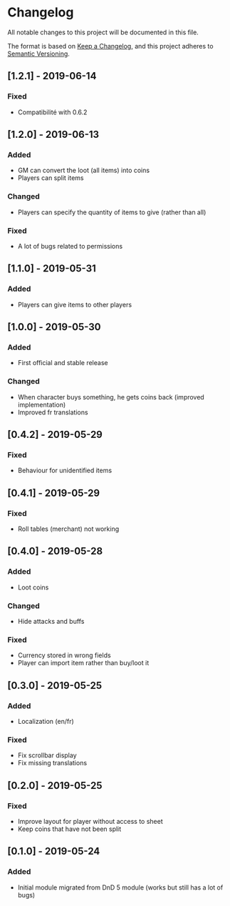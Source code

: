 # Changelog
All notable changes to this project will be documented in this file.

The format is based on [Keep a Changelog](https://keepachangelog.com/en/1.0.0/),
and this project adheres to [Semantic Versioning](https://semver.org/spec/v2.0.0.html).

## [1.2.1] - 2019-06-14
### Fixed
- Compatibilité with 0.6.2


## [1.2.0] - 2019-06-13
### Added
- GM can convert the loot (all items) into coins
- Players can split items

### Changed
- Players can specify the quantity of items to give (rather than all)

### Fixed
- A lot of bugs related to permissions

## [1.1.0] - 2019-05-31
### Added
- Players can give items to other players


## [1.0.0] - 2019-05-30
### Added
- First official and stable release
### Changed
- When character buys something, he gets coins back (improved implementation)
- Improved fr translations

## [0.4.2] - 2019-05-29
### Fixed
- Behaviour for unidentified items


## [0.4.1] - 2019-05-29
### Fixed
- Roll tables (merchant) not working


## [0.4.0] - 2019-05-28

### Added
- Loot coins

### Changed
- Hide attacks and buffs

### Fixed
- Currency stored in wrong fields
- Player can import item rather than buy/loot it


## [0.3.0] - 2019-05-25
### Added
- Localization (en/fr)

### Fixed
- Fix scrollbar display
- Fix missing translations


## [0.2.0] - 2019-05-25
### Fixed
- Improve layout for player without access to sheet
- Keep coins that have not been split

## [0.1.0] - 2019-05-24
### Added
- Initial module migrated from DnD 5 module (works but still has a lot of bugs)
